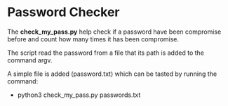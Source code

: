 # Password Checker

The <strong>check_my_pass.py</strong> help check if a password have been compromise before
and count how many times it has been compromise.

The script read the password from a file that its path is added to the command argv.

A simple file is added (password.txt) which can be tasted by running the command:
  - python3 check_my_pass.py passwords.txt
